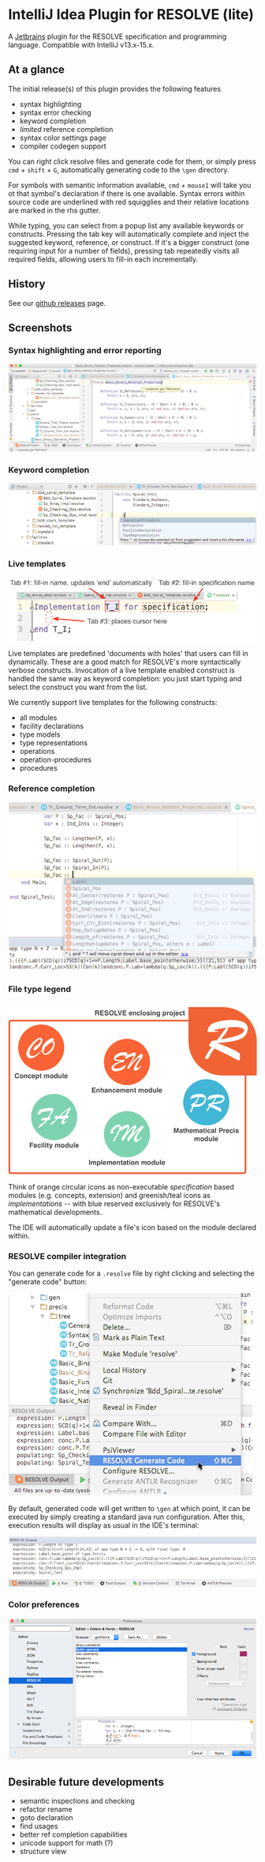 # IntelliJ Idea Plugin for RESOLVE (lite)

A [Jetbrains](https://www.jetbrains.com/idea/) plugin for the
RESOLVE specification and programming language. Compatible with IntelliJ v13.x-15.x.

## At a glance

The initial release(s) of this plugin provides the following features

- syntax highlighting
- syntax error checking
- keyword completion
- *limited* reference completion
- syntax color settings page
- compiler codegen support

You can right click resolve files and generate code for them, or simply press `cmd` + `shift` + `G`, automatically generating code to the `\gen` directory. 

For symbols with semantic information available, `cmd` + `mouse1` will take you ot that symbol's declaration if there is one available. Syntax errors within source code are underlined with red squigglies and their relative locations are marked in the rhs gutter.

While typing, you can select from a popup list any available keywords or constructs. Pressing the tab key will automatically complete and inject the suggested keyword, reference, or construct. If it's a bigger construct (one requiring input for a number of fields), pressing tab repeatedly visits all required fields, allowing users to fill-in each incrementally.

## History

See our [github releases](https://github.com/Welchd1/resolve-intellij-plugin/releases) page.

## Screenshots

### Syntax highlighting and error reporting
![Syntax errors](resources/images/syntax-errors.png)

### Keyword completion
![Keyword completion](resources/images/keyword-completion.png)

### Live templates
![Live templates](resources/images/live-templates.png)

Live templates are predefined 'documents with holes' that users
can fill in dynamically. These are a good match for RESOLVE's more syntactically
verbose constructs. Invocation of a live template enabled construct is handled
the same way as keyword completion: you just start typing and select the
construct you want from the list.

We currently support live templates for the following constructs:
- all modules
- facility declarations
- type models
- type representations
- operations
- operation-procedures
- procedures

### Reference completion
![Ref completion](resources/images/reference-completion.png)

### File type legend

![Standard libs](resources/images/icon-legend.png)

Think of orange circular icons as non-executable *specification* based modules (e.g. concepts, extension) and greenish/teal icons as *implementations* -- with blue reserved exclusively for RESOLVE's mathematical developments.

The IDE will automatically update a file's icon based on the module declared
within.

### RESOLVE compiler integration
You can generate code for a `.resolve` file by right clicking and selecting the "generate code" button:

![Code gen](resources/images/generate-code.png)

By default, generated code will get written to `\gen` at which point, it can be executed by simply creating a standard java run configuration. After this, execution results will display as usual in the IDE's terminal:

![Output console](resources/images/compiler-output.png)

### Color preferences

![Live preview](resources/images/color-prefs.png)

## Desirable future developments

- semantic inspections and checking
- refactor rename
- goto declaration
- find usages
- better ref completion capabilities
- unicode support for math (?)
- structure view


